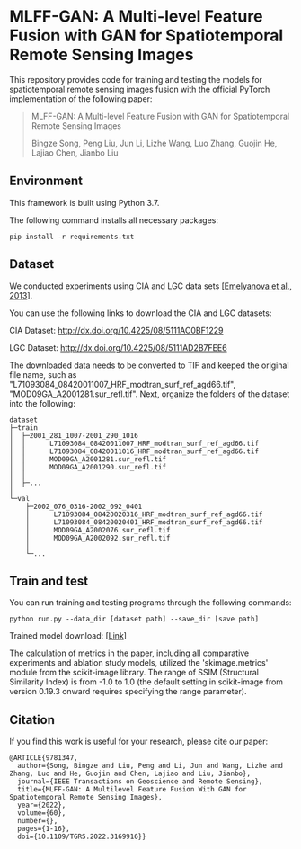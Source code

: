 # MLFF-GAN: A Multi-level Feature Fusion with GAN for Spatiotemporal Remote Sensing Images
This repository provides code for training and testing the models for spatiotemporal remote sensing images fusion with the official PyTorch implementation of the following paper:

> MLFF-GAN: A Multi-level Feature Fusion with GAN for Spatiotemporal Remote Sensing Images
> 
> Bingze Song, Peng Liu, Jun Li, Lizhe Wang, Luo Zhang, Guojin He, Lajiao Chen, Jianbo Liu

## Environment

This framework is built using Python 3.7.

The following command installs all necessary packages:

```
pip install -r requirements.txt
```

## Dataset

We conducted experiments using CIA and LGC data sets [[Emelyanova et al., 2013](https://www.sciencedirect.com/science/article/abs/pii/S0034425713000473)]. 

You can use the following links to download the CIA and LGC datasets:

CIA Dataset: http://dx.doi.org/10.4225/08/5111AC0BF1229

LGC Dataset: http://dx.doi.org/10.4225/08/5111AD2B7FEE6

The downloaded data needs to be converted to TIF and keeped the original file name, such as "L71093084_08420011007_HRF_modtran_surf_ref_agd66.tif", "MOD09GA_A2001281.sur_refl.tif". Next, organize the folders of the dataset into the following:

```
dataset
├─train
│  ├─2001_281_1007-2001_290_1016
│  │      L71093084_08420011007_HRF_modtran_surf_ref_agd66.tif
│  │      L71093084_08420011016_HRF_modtran_surf_ref_agd66.tif
│  │      MOD09GA_A2001281.sur_refl.tif
│  │      MOD09GA_A2001290.sur_refl.tif
│  │
│  ├─...
│
└─val
    ├─2002_076_0316-2002_092_0401
    │      L71093084_08420020316_HRF_modtran_surf_ref_agd66.tif
    │      L71093084_08420020401_HRF_modtran_surf_ref_agd66.tif
    │      MOD09GA_A2002076.sur_refl.tif
    │      MOD09GA_A2002092.sur_refl.tif
    │
    └─...
```

## Train and test

You can run training and testing programs through the following commands:

```
python run.py --data_dir [dataset path] --save_dir [save path]
```

Trained model download: [[Link](https://1drv.ms/f/s!AtkYVZhw2KXSa1KSdtmLJtCWDdo?e=RKAmTN)]

The calculation of metrics in the paper, including all comparative experiments and ablation study models, utilized the 'skimage.metrics' module from the scikit-image library. 
The range of SSIM (Structural Similarity Index) is from -1.0 to 1.0 (the default setting in scikit-image from version 0.19.3 onward requires specifying the range parameter).

## Citation

If you find this work is useful for your research, please cite our paper:
```
@ARTICLE{9781347,
  author={Song, Bingze and Liu, Peng and Li, Jun and Wang, Lizhe and Zhang, Luo and He, Guojin and Chen, Lajiao and Liu, Jianbo},
  journal={IEEE Transactions on Geoscience and Remote Sensing}, 
  title={MLFF-GAN: A Multilevel Feature Fusion With GAN for Spatiotemporal Remote Sensing Images}, 
  year={2022},
  volume={60},
  number={},
  pages={1-16},
  doi={10.1109/TGRS.2022.3169916}}
```
